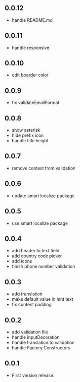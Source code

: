## 0.0.12

* handle README.md

## 0.0.11

* handle responsive

## 0.0.10

* edit boarder color

## 0.0.9

* fix validateEmailFormat

## 0.0.8

* show asterisk
* hide prefix icon
* handle title height

## 0.0.7

* remove context from validation

## 0.0.6

* update smart localize package

## 0.0.5

* use smart localize package

## 0.0.4

* add header to text field
* add country code picker
* add icons
* finish phone number validation

## 0.0.3

* add translation
* make default value in hint text
* fix content padding

## 0.0.2

* add validation file
* handle inputDecoration
* handle translation to validation
* handle Factory Constructors

## 0.0.1

* First version release.
